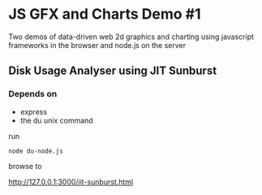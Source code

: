 JS GFX and Charts Demo #1
=========================

Two demos of data-driven web 2d graphics and charting using javascript frameworks in the browser and node.js on the server

Disk Usage Analyser using JIT Sunburst
--------------------------------------

### Depends on

* express
* the du unix command

run 

	node du-node.js

browse to

http://127.0.0.1:3000/jit-sunburst.html

